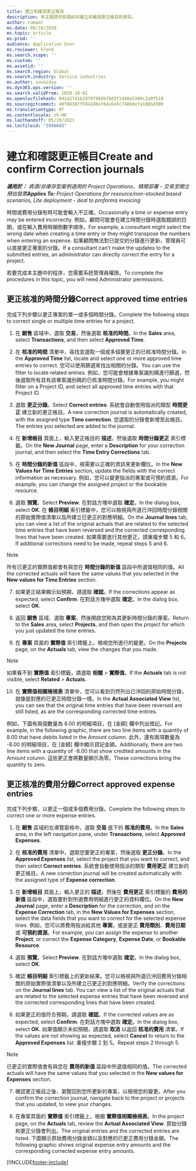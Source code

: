 ```yaml
---
title: 建立和確認更正帳目
description: 本主題提供有關如何建立和確認更正帳目的資訊。
author: rumant
ms.date: 09/18/2020
ms.topic: article
ms.prod: ''
audience: Application User
ms.reviewer: kfend
ms.search.scope: ''
ms.custom: ''
ms.assetid: ''
ms.search.region: Global
ms.search.industry: Service industries
ms.author: suvaidya
ms.dyn365.ops.version: ''
ms.search.validFrom: 2020-10-01
ms.openlocfilehash: 9d242741b2070f086bf8d3f1d40a5380c2a0f518
ms.sourcegitcommit: 40f68387f594180af64a5e5c748b6efa188bd300
ms.translationtype: HT
ms.contentlocale: zh-HK
ms.lasthandoff: 05/10/2021
ms.locfileid: "5996683"
---
```

# <a name="create-and-confirm-correction-journals"></a><span data-ttu-id="d858e-103">建立和確認更正帳目</span><span class="sxs-lookup"><span data-stu-id="d858e-103">Create and confirm Correction journals</span></span>

<span data-ttu-id="d858e-104">_**適用於：** 資源/非庫存型案例適用的 Project Operations、精簡部署 - 交易至開立預估發票_</span><span class="sxs-lookup"><span data-stu-id="d858e-104">_**Applies To:** Project Operations for resource/non-stocked based scenarios, Lite deployment - deal to proforma invoicing_</span></span>

<span data-ttu-id="d858e-105">時間或費用分錄有時可能會輸入不正確。</span><span class="sxs-lookup"><span data-stu-id="d858e-105">Occasionally a time or expense entry may be entered incorrectly.</span></span> <span data-ttu-id="d858e-106">例如，顧問可能會在建立時間分錄時選取錯誤的日期，或在輸入費用時顛倒數字順序。</span><span class="sxs-lookup"><span data-stu-id="d858e-106">For example, a consultant might select the wrong date when creating a time entry or they might transpose the numbers when entering an expense.</span></span> <span data-ttu-id="d858e-107">如果顧問無法對已提交的分錄進行更新，管理員可以直接更正專案的分錄。</span><span class="sxs-lookup"><span data-stu-id="d858e-107">If a consultant can’t make the updates to the submitted entries, an administrator can directly correct the entry for a project.</span></span>

<span data-ttu-id="d858e-108">若要完成本主題中的程序，您需要系統管理員權限。</span><span class="sxs-lookup"><span data-stu-id="d858e-108">To complete the procedures in this topic, you will need Administrator permissions.</span></span>

## <a name="correct-approved-time-entries"></a><span data-ttu-id="d858e-109">更正核准的時間分錄</span><span class="sxs-lookup"><span data-stu-id="d858e-109">Correct approved time entries</span></span>     

<span data-ttu-id="d858e-110">完成下列步驟以更正專案的單一或多個時間分錄。</span><span class="sxs-lookup"><span data-stu-id="d858e-110">Complete the following steps to correct single or multiple time entries for a project.</span></span>

1. <span data-ttu-id="d858e-111">在 **銷售** 區域中，選取 **交易**，然後選取 **核准的時間**。</span><span class="sxs-lookup"><span data-stu-id="d858e-111">In the **Sales** area, select **Transactions**, and then select **Approved Time**.</span></span> 

2. <span data-ttu-id="d858e-112">在 **核准的時間** 清單中，尋找並選取一個或多個要更正的已核准時間分錄。</span><span class="sxs-lookup"><span data-stu-id="d858e-112">In the **Approved Time** list, locate and select one or more approved time entries to correct.</span></span> <span data-ttu-id="d858e-113">您可以使用篩選來找出相關的分錄。</span><span class="sxs-lookup"><span data-stu-id="d858e-113">You can use the filter to locate related entries.</span></span> <span data-ttu-id="d858e-114">例如，您可能會根據專案識別碼進行篩選，然後選取所有具有該專案識別碼的已核准時間分錄。</span><span class="sxs-lookup"><span data-stu-id="d858e-114">For example, you might filter on a Project ID, and select all approved time entries with that Project ID.</span></span>

3. <span data-ttu-id="d858e-115">選取 **更正分錄**。</span><span class="sxs-lookup"><span data-stu-id="d858e-115">Select **Correct entries**.</span></span> <span data-ttu-id="d858e-116">系統會自動使用指派的類型 **時間更正** 建立新的更正帳目。</span><span class="sxs-lookup"><span data-stu-id="d858e-116">A new correction journal is automatically created, with the assigned type **Time correction**.</span></span> <span data-ttu-id="d858e-117">您選取的分錄會新增至此帳目。</span><span class="sxs-lookup"><span data-stu-id="d858e-117">The entries you selected are added to the journal.</span></span> 

4. <span data-ttu-id="d858e-118">在 **新增帳目** 頁面上，輸入更正帳目的 **描述**，然後選取 **時間分錄更正** 索引標籤。</span><span class="sxs-lookup"><span data-stu-id="d858e-118">On the **New Journal** page, enter a **Description** for your correction journal, and then select the **Time Entry Corrections** tab.</span></span>  

5. <span data-ttu-id="d858e-119">在 **時間分錄的新值** 區段中，視需要以正確的資訊來更新欄位。</span><span class="sxs-lookup"><span data-stu-id="d858e-119">In the **New Values for Time Entries** section, update the fields with the correct information as necessary.</span></span> <span data-ttu-id="d858e-120">例如，您可以變更指派的專案或可預約資源。</span><span class="sxs-lookup"><span data-stu-id="d858e-120">For example, you can change the assigned project or the bookable resource.</span></span>

6. <span data-ttu-id="d858e-121">選取 **預覽**。</span><span class="sxs-lookup"><span data-stu-id="d858e-121">Select **Preview**.</span></span> <span data-ttu-id="d858e-122">在對話方塊中選取 **確定**。</span><span class="sxs-lookup"><span data-stu-id="d858e-122">In the dialog box, select **OK**.</span></span> <span data-ttu-id="d858e-123">在 **帳目明細** 索引標籤中，您可以檢視與所選已沖回時間分錄相關的原始實際值清單以及所建立已更正的對應明細。</span><span class="sxs-lookup"><span data-stu-id="d858e-123">On the **Journal lines** tab, you can view a list of the original actuals that are related to the selected time entries that have been reversed and the corrected corresponding lines that have been created.</span></span> <span data-ttu-id="d858e-124">如果需要進行其他更正，請重複步驟 5 和 6。</span><span class="sxs-lookup"><span data-stu-id="d858e-124">If additional corrections need to be made, repeat steps 5 and 6.</span></span> 

> [!NOTE]
> <span data-ttu-id="d858e-125">所有已更正的實際值都會有與您在 **時間分錄的新值** 區段中所選值相同的值。</span><span class="sxs-lookup"><span data-stu-id="d858e-125">All the corrected actuals will have the same values that you selected in the **New values for Time Entries** section.</span></span>

7. <span data-ttu-id="d858e-126">如果更正結果顯示如預期，請選取 **確認**。</span><span class="sxs-lookup"><span data-stu-id="d858e-126">If the corrections appear as expected, select **Confirm**.</span></span> <span data-ttu-id="d858e-127">在對話方塊中選取 **確定**。</span><span class="sxs-lookup"><span data-stu-id="d858e-127">In the dialog box, select **OK**.</span></span>

8. <span data-ttu-id="d858e-128">返回 **銷售** 區域、選取 **專案**，然後開啟您剛為其更新時間分錄的專案。</span><span class="sxs-lookup"><span data-stu-id="d858e-128">Return to the **Sales** area, select **Projects**, and then open the project for which you just updated the time entries.</span></span> 

9. <span data-ttu-id="d858e-129">在 **專案** 頁面的 **實際值** 索引標籤上，檢視您所進行的變更。</span><span class="sxs-lookup"><span data-stu-id="d858e-129">On the **Projects** page, on the **Actuals** tab, view the changes that you made.</span></span> 

> [!NOTE]
> <span data-ttu-id="d858e-130">如果看不到 **實際值** 索引標籤，請選取 **相關** > **實際值**。</span><span class="sxs-lookup"><span data-stu-id="d858e-130">If the **Actuals** tab is not visible, select **Related** > **Actuals**.</span></span>  

10. <span data-ttu-id="d858e-131">在 **實際值相關檢視表** 清單中，您可以看到仍然列出已沖回的原始時間分錄，就像是對應的已更正時間分錄一樣。</span><span class="sxs-lookup"><span data-stu-id="d858e-131">In the **Actual Associated View** list, you can see that the original time entries that have been reversed are still listed, as are the corresponding corrected time entries.</span></span> 

<span data-ttu-id="d858e-132">例如，下圖有兩個數量為 8.00 的明細項目，在 [金額] 欄中列出借記。</span><span class="sxs-lookup"><span data-stu-id="d858e-132">For example, in the following graphic, there are two line items with a quantity of 8.00 that have debits listed in the Amount column.</span></span> <span data-ttu-id="d858e-133">此外，還有兩項數量為 -8.00 的明細項目，在 [金額] 欄中顯示貸記金額。</span><span class="sxs-lookup"><span data-stu-id="d858e-133">Additionally, there are two line items with a quantity of -8.00 that show credited amounts in the Amount column.</span></span> <span data-ttu-id="d858e-134">這些更正會將數量顯示為零。</span><span class="sxs-lookup"><span data-stu-id="d858e-134">These corrections bring the quantity to zero.</span></span>

 
## <a name="correct-approved-expense-entries"></a><span data-ttu-id="d858e-135">更正核准的費用分錄</span><span class="sxs-lookup"><span data-stu-id="d858e-135">Correct approved expense entries</span></span>

<span data-ttu-id="d858e-136">完成下列步驟，以更正一個或多個費用分錄。</span><span class="sxs-lookup"><span data-stu-id="d858e-136">Complete the following steps to correct one or more expense entries.</span></span> 

1. <span data-ttu-id="d858e-137">在 **銷售** 區域的左導覽窗格中，選取 **交易** 底下的 **核准的費用**。</span><span class="sxs-lookup"><span data-stu-id="d858e-137">In the **Sales** area, in the left navigation pane, under **Transactions**, select **Approved Expenses**.</span></span>

2. <span data-ttu-id="d858e-138">在 **核准的費用** 清單中，選取您要更正的專案，然後選取 **更正分錄**。</span><span class="sxs-lookup"><span data-stu-id="d858e-138">In the **Approved Expenses** list, select the project that you want to correct, and then select **Correct entries**.</span></span> <span data-ttu-id="d858e-139">系統會自動使用指派的類型 **費用更正** 建立新的更正帳目。</span><span class="sxs-lookup"><span data-stu-id="d858e-139">A new correction journal will be created automatically with the assigned type of **Expense correction**.</span></span> 

3. <span data-ttu-id="d858e-140">在 **新增帳目** 頁面上，輸入更正的 **描述**，然後在 **費用更正** 索引標籤的 **費用的新值** 區段中，選取要針對所選費用明細進行更正的資料欄位。</span><span class="sxs-lookup"><span data-stu-id="d858e-140">On the **New Journal** page, enter a **Description** for the correction, and on the **Expense Correction** tab, in the **New Values for Expenses** section, select the data fields that you want to correct for the selected expense lines.</span></span> <span data-ttu-id="d858e-141">例如，您可以將費用指派給其他 **專案**，或是更正 **費用類別**、**費用日期** 或 **可預約資源**。</span><span class="sxs-lookup"><span data-stu-id="d858e-141">For example, you can assign the expense to another **Project**, or correct the **Expense Category**, **Expense Date**, or **Bookable Resource**.</span></span>

4. <span data-ttu-id="d858e-142">選取 **預覽**。</span><span class="sxs-lookup"><span data-stu-id="d858e-142">Select **Preview**.</span></span> <span data-ttu-id="d858e-143">在對話方塊中選取 **確定**。</span><span class="sxs-lookup"><span data-stu-id="d858e-143">In the dialog box, select **OK**.</span></span> 

5. <span data-ttu-id="d858e-144">確認 **帳目明細** 索引標籤上的更新結果。您可以檢視與所選已沖回費用分錄相關的原始實際值清單以及所建立已更正的對應明細。</span><span class="sxs-lookup"><span data-stu-id="d858e-144">Verify the corrections on the **Journal lines** tab. You can view a list of the original actuals that are related to the selected expense entries that have been reversed and the corrected corresponding lines that have been created.</span></span>

6. <span data-ttu-id="d858e-145">如果更正的值符合預期，請選取 **確認**。</span><span class="sxs-lookup"><span data-stu-id="d858e-145">If the corrected values are as expected, select **Confirm**.</span></span> <span data-ttu-id="d858e-146">在對話方塊中選取 **確定**。</span><span class="sxs-lookup"><span data-stu-id="d858e-146">In the dialog box, select **OK.**</span></span> <span data-ttu-id="d858e-147">如果值顯示未如預期，請選取 **取消** 以返回 **核准的費用** 清單。</span><span class="sxs-lookup"><span data-stu-id="d858e-147">If the values are not showing as expected, select **Cancel** to return to the **Approved Expenses** list.</span></span> <span data-ttu-id="d858e-148">重複步驟 2 到 5。</span><span class="sxs-lookup"><span data-stu-id="d858e-148">Repeat steps 2 through 5.</span></span> 

> [!NOTE]
> <span data-ttu-id="d858e-149">已更正的實際值會有與您在 **費用的新值** 區段中所選值相同的值。</span><span class="sxs-lookup"><span data-stu-id="d858e-149">The corrected actuals will have the same values that you selected in the **New values for Expenses** section.</span></span>

7. <span data-ttu-id="d858e-150">確認更正帳目之後，瀏覽回到您所更新的專案，以檢視您的變更。</span><span class="sxs-lookup"><span data-stu-id="d858e-150">After you confirm the correction journal, navigate back to the project or projects that you updated, to view your changes.</span></span>  

8. <span data-ttu-id="d858e-151">在專案頁面的 **實際值** 索引標籤上，檢閱 **實際值相關檢視表**。</span><span class="sxs-lookup"><span data-stu-id="d858e-151">In the project page, on the **Actuals** tab, review the **Actual Associated View**.</span></span> <span data-ttu-id="d858e-152">原始分錄和更正分錄會列出。</span><span class="sxs-lookup"><span data-stu-id="d858e-152">The original entries and the corrected entries are listed.</span></span> <span data-ttu-id="d858e-153">下圖顯示原始費用分錄金額以及對應的已更正費用分錄金額。</span><span class="sxs-lookup"><span data-stu-id="d858e-153">The following graphic shows original expense entry amounts and the corresponding corrected expense entry amounts.</span></span> 




[!INCLUDE[footer-include](../includes/footer-banner.md)]